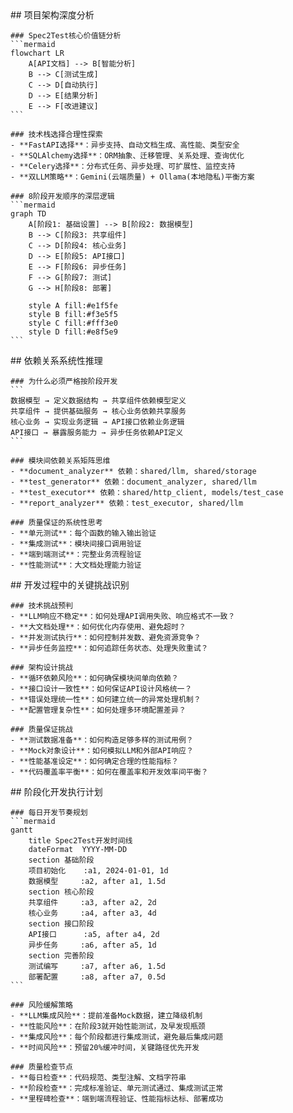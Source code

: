 <thought>
  <exploration>
    ## 项目架构深度分析
    
    ### Spec2Test核心价值链分析
    ```mermaid
    flowchart LR
        A[API文档] --> B[智能分析]
        B --> C[测试生成]
        C --> D[自动执行]
        D --> E[结果分析]
        E --> F[改进建议]
    ```
    
    ### 技术栈选择合理性探索
    - **FastAPI选择**：异步支持、自动文档生成、高性能、类型安全
    - **SQLAlchemy选择**：ORM抽象、迁移管理、关系处理、查询优化
    - **Celery选择**：分布式任务、异步处理、可扩展性、监控支持
    - **双LLM策略**：Gemini(云端质量) + Ollama(本地隐私)平衡方案
    
    ### 8阶段开发顺序的深层逻辑
    ```mermaid
    graph TD
        A[阶段1: 基础设置] --> B[阶段2: 数据模型]
        B --> C[阶段3: 共享组件]
        C --> D[阶段4: 核心业务]
        D --> E[阶段5: API接口]
        E --> F[阶段6: 异步任务]
        F --> G[阶段7: 测试]
        G --> H[阶段8: 部署]
        
        style A fill:#e1f5fe
        style B fill:#f3e5f5
        style C fill:#fff3e0
        style D fill:#e8f5e9
    ```
  </exploration>
  
  <reasoning>
    ## 依赖关系系统性推理
    
    ### 为什么必须严格按阶段开发
    ```
    数据模型 → 定义数据结构 → 共享组件依赖模型定义
    共享组件 → 提供基础服务 → 核心业务依赖共享服务
    核心业务 → 实现业务逻辑 → API接口依赖业务逻辑
    API接口 → 暴露服务能力 → 异步任务依赖API定义
    ```
    
    ### 模块间依赖关系矩阵思维
    - **document_analyzer** 依赖：shared/llm, shared/storage
    - **test_generator** 依赖：document_analyzer, shared/llm
    - **test_executor** 依赖：shared/http_client, models/test_case
    - **report_analyzer** 依赖：test_executor, shared/llm
    
    ### 质量保证的系统性思考
    - **单元测试**：每个函数的输入输出验证
    - **集成测试**：模块间接口调用验证
    - **端到端测试**：完整业务流程验证
    - **性能测试**：大文档处理能力验证
  </reasoning>
  
  <challenge>
    ## 开发过程中的关键挑战识别
    
    ### 技术挑战预判
    - **LLM响应不稳定**：如何处理API调用失败、响应格式不一致？
    - **大文档处理**：如何优化内存使用、避免超时？
    - **并发测试执行**：如何控制并发数、避免资源竞争？
    - **异步任务监控**：如何追踪任务状态、处理失败重试？
    
    ### 架构设计挑战
    - **循环依赖风险**：如何确保模块间单向依赖？
    - **接口设计一致性**：如何保证API设计风格统一？
    - **错误处理统一性**：如何建立统一的异常处理机制？
    - **配置管理复杂性**：如何处理多环境配置差异？
    
    ### 质量保证挑战
    - **测试数据准备**：如何构造足够多样的测试用例？
    - **Mock对象设计**：如何模拟LLM和外部API响应？
    - **性能基准设定**：如何确定合理的性能指标？
    - **代码覆盖率平衡**：如何在覆盖率和开发效率间平衡？
  </challenge>
  
  <plan>
    ## 阶段化开发执行计划
    
    ### 每日开发节奏规划
    ```mermaid
    gantt
        title Spec2Test开发时间线
        dateFormat  YYYY-MM-DD
        section 基础阶段
        项目初始化    :a1, 2024-01-01, 1d
        数据模型     :a2, after a1, 1.5d
        section 核心阶段
        共享组件     :a3, after a2, 2d
        核心业务     :a4, after a3, 4d
        section 接口阶段
        API接口      :a5, after a4, 2d
        异步任务     :a6, after a5, 1d
        section 完善阶段
        测试编写     :a7, after a6, 1.5d
        部署配置     :a8, after a7, 0.5d
    ```
    
    ### 风险缓解策略
    - **LLM集成风险**：提前准备Mock数据，建立降级机制
    - **性能风险**：在阶段3就开始性能测试，及早发现瓶颈
    - **集成风险**：每个阶段都进行集成测试，避免最后集成问题
    - **时间风险**：预留20%缓冲时间，关键路径优先开发
    
    ### 质量检查节点
    - **每日检查**：代码规范、类型注解、文档字符串
    - **阶段检查**：完成标准验证、单元测试通过、集成测试正常
    - **里程碑检查**：端到端流程验证、性能指标达标、部署成功
  </plan>
</thought>
